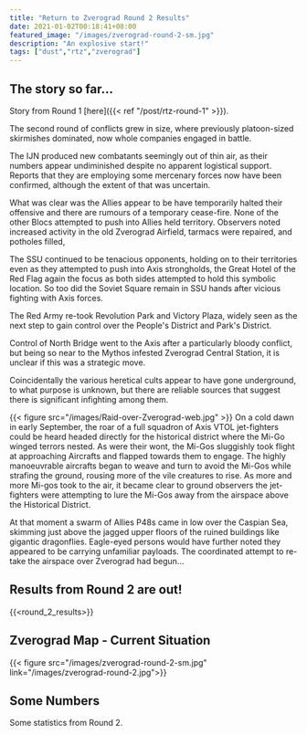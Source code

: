 ```yaml
---
title: "Return to Zverograd Round 2 Results"
date: 2021-01-02T00:18:41+08:00
featured_image: "/images/zverograd-round-2-sm.jpg"
description: "An explosive start!"
tags: ["dust","rtz","zverograd"]
---
```

## The story so far...
Story from Round 1 [here]({{< ref "/post/rtz-round-1" >}}).

The second round of conflicts grew in size, where previously platoon-sized skirmishes dominated, now whole companies engaged in battle.

The IJN produced new combatants seemingly out of thin air, as their numbers appear undiminished despite no apparent logistical support. Reports that they are employing some mercenary forces now have been confirmed, although the extent of that was uncertain.

What was clear was the Allies appear to be have temporarily halted their offensive and there are rumours of a temporary cease-fire. None of the other Blocs attempted to push into Allies held territory. Observers noted increased activity in the old Zverograd Airfield, tarmacs were repaired, and potholes filled,

The SSU continued to be tenacious opponents, holding on to their territories even as they attempted to push into Axis strongholds, the Great Hotel of the Red Flag again the focus as both sides attempted to hold this symbolic location. So too did the Soviet Square remain in SSU hands after vicious fighting with Axis forces.

The Red Army re-took Revolution Park and Victory Plaza, widely seen as the next step to gain control over the People's District and Park's District.

Control of North Bridge went to the Axis after a particularly bloody conflict, but being so near to the Mythos infested Zverograd Central Station, it is unclear if this was a strategic move.

Coincidentally the various heretical cults appear to have gone underground, to what purpose is unknown, but there are reliable sources that suggest there is significant infighting among them.

{{< figure src="/images/Raid-over-Zverograd-web.jpg" >}}
On a cold dawn in early September, the roar of a full squadron of Axis VTOL jet-fighters could be heard headed directly for the historical district where the Mi-Go winged terrors nested. As were their wont, the Mi-Gos sluggishly took flight at approaching Aircrafts and flapped towards them to engage. The highly manoeuvrable aircrafts began to weave and turn to avoid the Mi-Gos while strafing the ground, rousing more of the vile creatures to rise. As more and more Mi-gos took to the air, it became clear to ground observers the jet-fighters were attempting to lure the Mi-Gos away from the airspace above the Historical District.

At that moment a swarm of Allies P48s came in low over the Caspian Sea, skimming just above the jagged upper floors of the ruined buildings like gigantic dragonflies. Eagle-eyed persons would have further noted they appeared to be carrying unfamiliar payloads. The coordinated attempt to re-take the airspace over Zverograd had begun...


## Results from Round 2 are out!
{{<round_2_results>}}

## Zverograd Map  - Current Situation
{{< figure src="/images/zverograd-round-2-sm.jpg" link="/images/zverograd-round-2.jpg">}}



## Some Numbers
Some statistics from Round 2.
